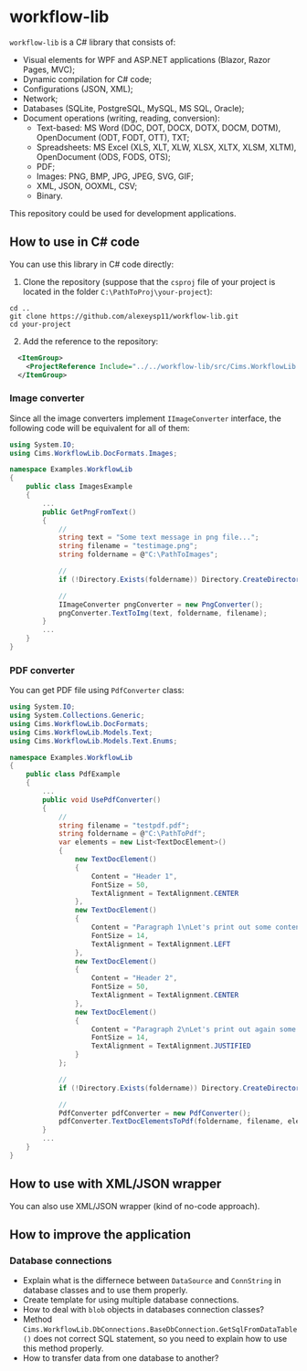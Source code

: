 # workflow-lib 

`workflow-lib` is a C# library that consists of:
- Visual elements for WPF and ASP.NET applications (Blazor, Razor Pages, MVC);
- Dynamic compilation for C# code; 
- Configurations (JSON, XML); 
- Network; 
- Databases (SQLite, PostgreSQL, MySQL, MS SQL, Oracle);
- Document operations (writing, reading, conversion):
    - Text-based: MS Word (DOC, DOT, DOCX, DOTX, DOCM, DOTM), OpenDocument (ODT, FODT, OTT), TXT;
    - Spreadsheets: MS Excel (XLS, XLT, XLW, XLSX, XLTX, XLSM, XLTM), OpenDocument (ODS, FODS, OTS); 
    - PDF; 
    - Images: PNG, BMP, JPG, JPEG, SVG, GIF; 
    - XML, JSON, OOXML, CSV; 
    - Binary. 

This repository could be used for development applications. 

## How to use in C# code 

You can use this library in C# code directly:

1. Clone the repository (suppose that the `csproj` file of your project is located in the folder `C:\PathToProj\your-project`): 
```
cd ..
git clone https://github.com/alexeysp11/workflow-lib.git
cd your-project
```

2. Add the reference to the repository: 
```XML
  <ItemGroup>
    <ProjectReference Include="../../workflow-lib/src/Cims.WorkflowLib.csproj" />
  </ItemGroup>
```

### Image converter 

Since all the image converters implement `IImageConverter` interface, the following code will be equivalent for all of them: 

```C#
using System.IO;
using Cims.WorkflowLib.DocFormats.Images; 

namespace Examples.WorkflowLib
{
    public class ImagesExample 
    {
        ...
        public GetPngFromText()
        {
            // 
            string text = "Some text message in png file..."; 
            string filename = "testimage.png"; 
            string foldername = @"C:\PathToImages"; 

            // 
            if (!Directory.Exists(foldername)) Directory.CreateDirectory(foldername); 

            // 
            IImageConverter pngConverter = new PngConverter(); 
            pngConverter.TextToImg(text, foldername, filename);
        }
        ...
    }
}
```

### PDF converter

You can get PDF file using `PdfConverter` class: 

```C#
using System.IO;
using System.Collections.Generic; 
using Cims.WorkflowLib.DocFormats; 
using Cims.WorkflowLib.Models.Text; 
using Cims.WorkflowLib.Models.Text.Enums; 

namespace Examples.WorkflowLib
{
    public class PdfExample 
    {
        ...
        public void UsePdfConverter()
        {
            // 
            string filename = "testpdf.pdf"; 
            string foldername = @"C:\PathToPdf"; 
            var elements = new List<TextDocElement>()
            {
                new TextDocElement() 
                {
                    Content = "Header 1", 
                    FontSize = 50, 
                    TextAlignment = TextAlignment.CENTER
                }, 
                new TextDocElement() 
                {
                    Content = "Paragraph 1\nLet's print out some content to the paragraph...", 
                    FontSize = 14, 
                    TextAlignment = TextAlignment.LEFT
                }, 
                new TextDocElement() 
                {
                    Content = "Header 2", 
                    FontSize = 50, 
                    TextAlignment = TextAlignment.CENTER
                }, 
                new TextDocElement() 
                {
                    Content = "Paragraph 2\nLet's print out again some content to the paragraph...", 
                    FontSize = 14, 
                    TextAlignment = TextAlignment.JUSTIFIED
                }
            }; 

            // 
            if (!Directory.Exists(foldername)) Directory.CreateDirectory(foldername); 

            // 
            PdfConverter pdfConverter = new PdfConverter(); 
            pdfConverter.TextDocElementsToPdf(foldername, filename, elements);
        }
        ...
    }
}
```

## How to use with XML/JSON wrapper 

You can also use XML/JSON wrapper (kind of no-code approach). 

## How to improve the application  

### Database connections 

- Explain what is the differnece between `DataSource` and `ConnString` in database classes and to use them properly. 
- Create template for using multiple database connections. 
- How to deal with `blob` objects in databases connection classes?
- Method `Cims.WorkflowLib.DbConnections.BaseDbConnection.GetSqlFromDataTable()` does not correct SQL statement, so you need to explain how to use this method properly. 
- How to transfer data from one database to another? 
